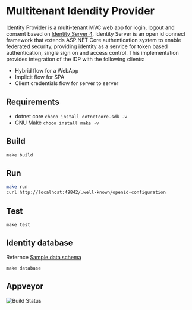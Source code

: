 # Multitenant Idendity Provider

Identity Provider is a multi-tenant MVC web app for login, logout and consent based on [Identity Server 4](https://github.com/IdentityServer/IdentityServer4). Identity Server is an open id connect framework that extends ASP.NET Core authentication system to enable federated security, providing identity as a service for token based authentication, single sign on and access control.  This implementation provides integration of the IDP with the following clients:

* Hybrid flow for a WebApp
* Implicit flow for SPA
* Client credentials flow for server to server

## Requirements

* dotnet core `choco install dotnetcore-sdk -v`
* GNU Make `choco install make -v`

## Build

`make build`

## Run

```sh
make run
curl http://localhost:49842/.well-known/openid-configuration
```

## Test

`make test`

## Identity database

Refernce [Sample data schema](https://github.com/aspnet/Docs/blob/master/aspnetcore/security/authentication/identity/sample/src/ASPNETCore-IdentityDemoComplete/IdentityDemo/Data/Migrations/00000000000000_CreateIdentitySchema.cs)

`make database`

## Appveyor

![Build Status](https://ci.appveyor.com/api/projects/status/github/hemantksingh/identity-provider?branch=master&svg=true)